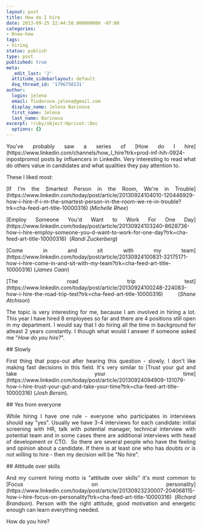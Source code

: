 ```yaml
---
layout: post
title: How do I hire
date: 2013-09-25 22:44:58.000000000 -07:00
categories:
- Know-how
tags:
- hiring
status: publish
type: post
published: true
meta:
  _edit_last: '2'
  attitude_sidebarlayout: default
  dsq_thread_id: '1796758131'
author:
  login: jelena
  email: fiodorova.jelena@gmail.com
  display_name: Jelena Barinova
  first_name: Jelena
  last_name: Barinova
excerpt: !ruby/object:Hpricot::Doc
  options: {}
---
```

<div style="text-align: justify;"> 
<p>You've probably saw a series of [How do I 
hire](https://www.linkedin.com/channels/how_I_hire?trk=prod-inf-hih-0924-inpostpromo) posts 
by influencers in LinkedIn. Very interesting to read what do others value in 
candidates and what qualities they pay attention to.</p> 
<p>These I liked most:</p> 
<p>[If I'm the Smartest Person in the Room, We're in 
Trouble](https://www.linkedin.com/today/post/article/20130924104010-120446929-how-i-hire-if-i-m-the-smartest-person-in-the-room-we-re-in-trouble?trk=cha-feed-art-title-10000316) 
(<em>Michelle Rhee</em>)</p> 
<p>[Employ Someone You'd Want to Work For One 
Day](https://www.linkedin.com/today/post/article/20130924103240-8628736-how-i-hire-employ-someone-you-d-want-to-work-for-one-day?trk=cha-feed-art-title-10000316)  
(<em>Randi Zuckerberg</em>)</p> 
<p>[Come in and sit with my 
team](https://www.linkedin.com/today/post/article/20130924100831-32175171-how-i-hire-come-in-and-sit-with-my-team?trk=cha-feed-art-title-10000316) 
(<em>James Caan</em>)</p> 
<p>[The road trip 
test](https://www.linkedin.com/today/post/article/20130924100248-224083-how-i-hire-the-road-trip-test?trk=cha-feed-art-title-10000316) 
(<em>Shane Atchison</em>)</p> 
<p>The topic is very interesting for me, because I am involved in hiring a 
lot. This year I have hired 8 employees so far and there are 4 positions still 
open in my department. I would say that I do hiring all the time in background 
for atleast 2 years constantly. I though what would I answer if someone asked 
me "<em>How do you hire?</em>".</p> 
## Slowly 
<p>First thing that pops-out after hearing this question - slowly. I don't 
like making fast decisions in this field. It's very similar to [Trust your gut 
and take your 
time](https://www.linkedin.com/today/post/article/20130924094909-131079-how-i-hire-trust-your-gut-and-take-your-time?trk=cha-feed-art-title-10000316) 
(<em>Josh Bersin</em>).</p> 
## Yes from everyone 
<p>While hiring I have one rule - everyone who participates in interviews 
should say "yes". Usually we have 3-4 interviews for each candidate: initial 
screening with HR, talk with potential manager, technical interview with 
potential team and in some cases there are additional interviews with head of 
development or CTO.  So there are several people who have the feeling and 
opinion about a candidate. If there is at least one who has doubts or is not 
willing to hire - then my decision will be "No hire".</p> 
## Attitude over skills 
<p>And my current hiring motto is "attitude over skills" it's most common to 
[Focus on 
personality](https://www.linkedin.com/today/post/article/20130923230007-204068115-how-i-hire-focus-on-personality?trk=cha-feed-art-title-10000316) 
(<em>Richard Brandson</em>). Person with the right attitude, good motivation 
and energetic enough can learn everything needed.</p> 
<p> </p> 
<p lang="lt">How do you hire?</p> 